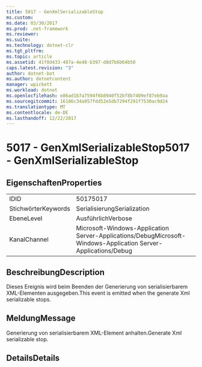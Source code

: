 ```yaml
---
title: 5017 - GenXmlSerializableStop
ms.custom: 
ms.date: 03/30/2017
ms.prod: .net-framework
ms.reviewer: 
ms.suite: 
ms.technology: dotnet-clr
ms.tgt_pltfrm: 
ms.topic: article
ms.assetid: 41f0d433-487a-4e48-b397-d8d7b6b64b50
caps.latest.revision: "3"
author: dotnet-bot
ms.author: dotnetcontent
manager: wpickett
ms.workload: dotnet
ms.openlocfilehash: e86ad1b7a7594f6b8940f52bf8b7409ef87eb9aa
ms.sourcegitcommit: 16186c34a957fdd52e5db7294f291f7530ac9d24
ms.translationtype: MT
ms.contentlocale: de-DE
ms.lasthandoff: 12/22/2017
---
```

# <a name="5017---genxmlserializablestop"></a><span data-ttu-id="794e6-102">5017 - GenXmlSerializableStop</span><span class="sxs-lookup"><span data-stu-id="794e6-102">5017 - GenXmlSerializableStop</span></span>
## <a name="properties"></a><span data-ttu-id="794e6-103">Eigenschaften</span><span class="sxs-lookup"><span data-stu-id="794e6-103">Properties</span></span>  
  
|||  
|-|-|  
|<span data-ttu-id="794e6-104">ID</span><span class="sxs-lookup"><span data-stu-id="794e6-104">ID</span></span>|<span data-ttu-id="794e6-105">5017</span><span class="sxs-lookup"><span data-stu-id="794e6-105">5017</span></span>|  
|<span data-ttu-id="794e6-106">Stichwörter</span><span class="sxs-lookup"><span data-stu-id="794e6-106">Keywords</span></span>|<span data-ttu-id="794e6-107">Serialisierung</span><span class="sxs-lookup"><span data-stu-id="794e6-107">Serialization</span></span>|  
|<span data-ttu-id="794e6-108">Ebene</span><span class="sxs-lookup"><span data-stu-id="794e6-108">Level</span></span>|<span data-ttu-id="794e6-109">Ausführlich</span><span class="sxs-lookup"><span data-stu-id="794e6-109">Verbose</span></span>|  
|<span data-ttu-id="794e6-110">Kanal</span><span class="sxs-lookup"><span data-stu-id="794e6-110">Channel</span></span>|<span data-ttu-id="794e6-111">Microsoft-Windows-Application Server-Applications/Debug</span><span class="sxs-lookup"><span data-stu-id="794e6-111">Microsoft-Windows-Application Server-Applications/Debug</span></span>|  
  
## <a name="description"></a><span data-ttu-id="794e6-112">Beschreibung</span><span class="sxs-lookup"><span data-stu-id="794e6-112">Description</span></span>  
 <span data-ttu-id="794e6-113">Dieses Ereignis wird beim Beenden der Generierung von serialisierbarem XML-Elementen ausgegeben.</span><span class="sxs-lookup"><span data-stu-id="794e6-113">This event is emitted when the generate Xml serializable stops.</span></span>  
  
## <a name="message"></a><span data-ttu-id="794e6-114">Meldung</span><span class="sxs-lookup"><span data-stu-id="794e6-114">Message</span></span>  
 <span data-ttu-id="794e6-115">Generierung von serialisierbarem XML-Element anhalten.</span><span class="sxs-lookup"><span data-stu-id="794e6-115">Generate Xml serializable stop.</span></span>  
  
## <a name="details"></a><span data-ttu-id="794e6-116">Details</span><span class="sxs-lookup"><span data-stu-id="794e6-116">Details</span></span>
